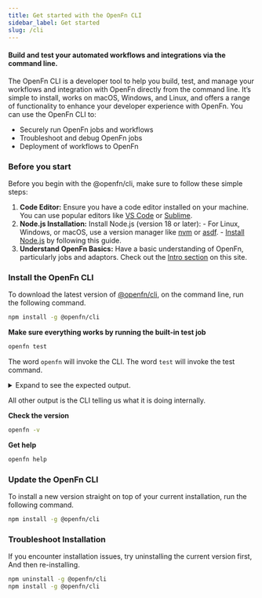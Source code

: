 ```yaml
---
title: Get started with the OpenFn CLI
sidebar_label: Get started
slug: /cli
---
```


#### Build and test your automated workflows and integrations via the command line.

The OpenFn CLI is a developer tool to help you build, test, and manage your
workflows and integration with OpenFn directly from the command line. It’s
simple to install, works on macOS, Windows, and Linux, and offers a range of
functionality to enhance your developer experience with OpenFn. You can use the
OpenFn CLI to:

- Securely run OpenFn jobs and workflows
- Troubleshoot and debug OpenFn jobs
- Deployment of workflows to OpenFn

### Before you start

Before you begin with the @openfn/cli, make sure to follow these simple steps:

1. **Code Editor:** Ensure you have a code editor installed on your machine. You
   can use popular editors like [VS Code](https://code.visualstudio.com/) or
   [Sublime](https://www.sublimetext.com/).
2. **Node.js Installation:** Install Node.js (version 18 or later): - For Linux,
   Windows, or macOS, use a version manager like
   [nvm](https://github.com/nvm-sh/nvm) or
   [asdf](https://asdf-vm.com/guide/getting-started.html). -
   [Install Node.js](https://kinsta.com/blog/how-to-install-node-js/) by
   following this guide.
3. **Understand OpenFn Basics:** Have a basic understanding of OpenFn,
   particularly jobs and adaptors. Check out the
   [Intro section](/documentation/next) on this site.

### Install the OpenFn CLI

To download the latest version of
[@openfn/cli](https://www.npmjs.com/package/@openfn/cli), on the command line,
run the following command.

```bash
npm install -g @openfn/cli
```

**Make sure everything works by running the built-in test job**

```bash
openfn test
```

The word `openfn` will invoke the CLI. The word `test` will invoke the test
command.

<details><summary>Expand to see the expected output.</summary>

    [CLI] ℹ Versions:
            ▸ node.js     18.12.1
            ▸ cli         0.4.11
            ▸ runtime     0.2.2
            ▸ compiler    0.0.38
    [CLI] ℹ Running test job...
    [CLI] ℹ Workflow object:
    [CLI] ℹ {
        "start": "start",
        "jobs": [
        {
            "id": "start",
            "data": {
            "defaultAnswer": 42
            },
            "expression": "const fn = () => (state) => { console.log('Starting computer...'); return state; }; fn()",
            "next": {
            "calculate": "!state.error"
            }
        },
        {
            "id": "calculate",
            "expression": "const fn = () => (state) => { console.log('Calculating to life, the universe, and everything..'); return state }; fn()",
            "next": {
            "result": true
            }
        },
        {
            "id": "result",
            "expression": "const fn = () => (state) => ({ data: { answer: state.data.answer || state.data.defaultAnswer } }); fn()"
        }
        ]
    }

    [CLI] ✔ Compilation complete
    [R/T] ♦ Starting job start
    [JOB] ℹ Starting computer...
    [R/T] ℹ Operation 1 complete in 0ms
    [R/T] ✔ Completed job start in 1ms
    [R/T] ♦ Starting job calculate
    [JOB] ℹ Calculating to life, the universe, and everything..
    [R/T] ℹ Operation 1 complete in 0ms
    [R/T] ✔ Completed job calculate in 1ms
    [R/T] ♦ Starting job result
    [R/T] ℹ Operation 1 complete in 0ms
    [R/T] ✔ Completed job result in 0ms
    [CLI] ✔ Result: 42

</details>

All other output is the CLI telling us what it is doing internally.

**Check the version**

```bash
openfn -v
```

**Get help**

```bash
openfn help
```

### Update the OpenFn CLI

To install a new version straight on top of your current installation, run the
following command.

```bash
npm install -g @openfn/cli
```

### Troubleshoot Installation

If you encounter installation issues, try uninstalling the current version
first, And then re-installing.

```bash
npm uninstall -g @openfn/cli
npm install -g @openfn/cli
```
